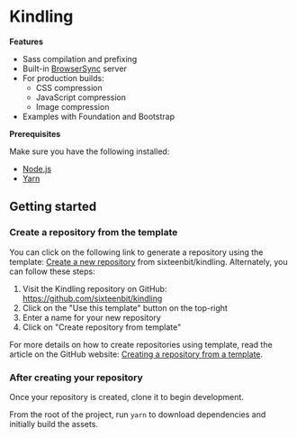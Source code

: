 # Kindling <!-- {docsify-ignore} -->

**Features**

- Sass compilation and prefixing
- Built-in [BrowserSync](https://www.browsersync.io/) server
- For production builds:
	- CSS compression
	- JavaScript compression
	- Image compression
- Examples with Foundation and Bootstrap

**Prerequisites**

Make sure you have the following installed:

- [Node.js](https://nodejs.org/en/)
- [Yarn](https://yarnpkg.com/)

## Getting started <!-- {docsify-ignore} -->

### Create a repository from the template

You can click on the following link to generate a repository using the template: [Create a new repository](https://github.com/sixteenbit/kindling/generate) from sixteenbit/kindling. Alternately, you can follow these steps:

1. Visit the Kindling repository on GitHub: https://github.com/sixteenbit/kindling
1. Click on the "Use this template" button on the top-right
1. Enter a name for your new repository
1. Click on "Create repository from template"

For more details on how to create repositories using template, read the article on the GitHub website: [Creating a repository from a template](https://docs.github.com/en/free-pro-team@latest/github/creating-cloning-and-archiving-repositories/creating-a-repository-from-a-template).

### After creating your repository

Once your repository is created, clone it to begin development.

From the root of the project, run `yarn` to download dependencies and initially build the assets.
